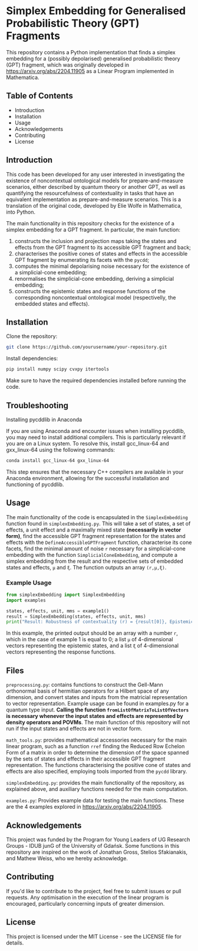 # Simplex Embedding for Generalised Probabilistic Theory (GPT) Fragments

This repository contains a Python implementation that finds a simplex embedding for a (possibly depolarised) generalised probabilistic theory (GPT) fragment, which was originally developed in <https://arxiv.org/abs/2204.11905> as a Linear Program implemented in Mathematica.

## Table of Contents
- Introduction
- Installation
- Usage
- Acknowledgements
- Contributing
- License

## Introduction

This code has been developed for any user interested in investigating the existence of noncontextual ontological models for prepare-and-measure scenarios, either described by quantum theory or another GPT, as well as quantifying the resourcefulness of contextuality in tasks that have an equivalent implementation as prepare-and-measure scenarios. This is a translation of the original code, developed by Elie Wolfe in Mathematica, into Python. 

The main functionality in this repository checks for the existence of a simplex embedding for a GPT fragment. In particular, the main function:
1. constructs the inclusion and projection maps taking the states and effects from the GPT fragment to its accessible GPT fragment and back;
2. characterises the positive cones of states and effects in the accessible GPT fragment by enumerating its facets with the `pycdd`; 
3. computes the minimal depolarising noise necessary for the existence of a simplicial-cone embedding; 
4. renormalises the simplicial-cone embedding, deriving a simplicial embedding; 
5. constructs the epistemic states and response functions of the corresponding noncontextual ontological model (respectivelly, the embedded states and effects).


## Installation

Clone the repository:

```bash
git clone https://github.com/yourusername/your-repository.git
```

Install dependencies:

```bash
pip install numpy scipy cvxpy itertools
```

Make sure to have the required dependencies installed before running the code.

## Troubleshooting
Installing pycddlib in Anaconda

If you are using Anaconda and encounter issues when installing pycddlib, you may need to install additional compilers. This is particularly relevant if you are on a Linux system. To resolve this, install gcc_linux-64 and gxx_linux-64 using the following commands:

```bash
conda install gcc_linux-64 gxx_linux-64
```

This step ensures that the necessary C++ compilers are available in your Anaconda environment, allowing for the successful installation and functioning of pycddlib.


## Usage

The main functionality of the code is encapsulated in the `SimplexEmbedding` function found in `simplexEmbedding.py`. This will take a set of states, a set of effects, a unit effect and a maximally mixed state **(necessarily in vector form)**, find the accessible GPT fragment representation for the states and effects with the `DefineAccessibleGPTFragment` function, characterise its cone facets, find the minimal amount of noise `r` necessary for a simplicial-cone embedding with the function `SimplicialConeEmbedding`, and compute a simplex embedding from the result and the respective sets of embedded states and effects, `μ` and `ξ`. The function outputs an array `(r,μ,ξ)`.

### Example Usage 

```python
from simplexEmbedding import SimplexEmbedding
import examples

states, effects, unit, mms = example1()
result = SimplexEmbedding(states, effects, unit, mms)
print("Result: Robustness of contextuality (r) = {result[0]}, Epistemic States (μ) = {result[1]}, Response Functions (ξ) = {result[2]}")
```

In this example, the printed output should be an array with a number `r`, which in the case of example 1 is equal to 0; a list `μ` of 4-dimensional vectors representing the epistemic states, and a list `ξ` of 4-dimensional vectors representing the response functions. 

## Files

`preprocessing.py`: contains functions to construct the Gell-Mann orthonormal basis of hermitian operators for a Hilbert space of any dimension, and convert states and inputs from the matricial representation to vector representation. Example usage can be found in examples.py for a quantum type input. **Calling the function `fromListOfMatrixToListOfVectors` is necessary whenever the input states and effects are represented by density operators and POVMs**. The main function of this repository will not run if the input states and effects are not in vector form.

`math_tools.py`: provides mathematical accessories necessary for the main linear program, such as a function `rref` finding the Reduced Row Echelon Form of a matrix in order to determine the dimension of the space spanned by the sets of states and effects in their accessible GPT fragment representation. The functions characterising the positive cone of states and effects are also specified, employing tools imported from the `pycdd` library.

`simplexEmbedding.py`: provides the main functionality of the repository, as explained above, and auxiliary functions needed for the main computation.

`examples.py`: Provides example data for testing the main functions. These are the 4 examples explored in <https://arxiv.org/abs/2204.11905>.

## Acknowledgements

This project was funded by the Program for Young Leaders of UG Research Groups - IDUB junG of the University of Gdańsk. Some functions in this repository are inspired on the work of Jonathan Gross, Stelios Sfakianakis, and Mathew Weiss, who we hereby acknowledge.

## Contributing

If you'd like to contribute to the project, feel free to submit issues or pull requests. Any optimisation in the execution of the linear program is encouraged, particularly concerning inputs of greater dimension.

## License

This project is licensed under the MIT License - see the LICENSE file for details.

